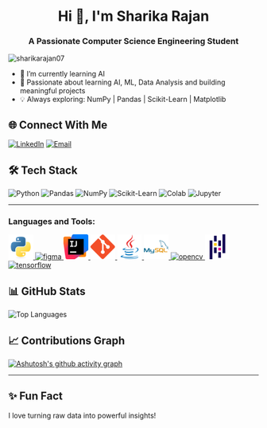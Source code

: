<h1 align="center">Hi 👋, I'm Sharika Rajan </h1>

<h3 align="center">A Passionate Computer Science Engineering Student</h3>

<p align="left"> <img src="https://komarev.com/ghpvc/?username=sharikarajan07&label=Profile%20views&color=0e75b6&style=flat" alt="sharikarajan07" /> </p>

- 🌱 I’m currently learning AI
- 🤖 Passionate about learning AI, ML, Data Analysis and building meaningful projects
- 💡 Always exploring: NumPy | Pandas | Scikit-Learn | Matplotlib
  

## 🌐 Connect With Me

[![LinkedIn](https://img.shields.io/badge/-LinkedIn-0A66C2?style=flat&logo=linkedin&logoColor=white)](https://www.linkedin.com/in/sharika-rajan-782050299)
[![Email](https://img.shields.io/badge/-Gmail-D14836?style=flat&logo=gmail&logoColor=white)](mailto:shaarika.rajan@gmail.com) 


## 🛠️ Tech Stack

![Python](https://img.shields.io/badge/-Python-333333?style=flat&logo=python)
![Pandas](https://img.shields.io/badge/-Pandas-150458?style=flat&logo=pandas)
![NumPy](https://img.shields.io/badge/-NumPy-013243?style=flat&logo=numpy)
![Scikit-Learn](https://img.shields.io/badge/-Scikit--Learn-F7931E?style=flat&logo=scikit-learn)
![Colab](https://img.shields.io/badge/-Google%20Colab-F9AB00?style=flat&logo=googlecolab&logoColor=black)
![Jupyter](https://img.shields.io/badge/-Jupyter-F37626?style=flat&logo=jupyter)

---

<h3 align="left">Languages and Tools:</h3>

<p align="left"> <a href="https://www.python.org" target="_blank" rel="noreferrer"> <img src="https://raw.githubusercontent.com/devicons/devicon/master/icons/python/python-original.svg" alt="python" width="50" height="50"/> </a> <a href="https://www.figma.com/" target="_blank" rel="noreferrer"> <img src="https://www.vectorlogo.zone/logos/figma/figma-icon.svg" alt="figma" width="50" height="50"/> </a>
  <a href="https://www.jetbrains.com/idea/" target="_blank" rel="noreferrer">
  <img src="https://raw.githubusercontent.com/devicons/devicon/master/icons/intellij/intellij-original.svg" alt="intellij" width="50" height="50"/>
</a><a href="https://git-scm.com/" target="_blank" rel="noreferrer">
  <img src="https://raw.githubusercontent.com/devicons/devicon/master/icons/git/git-original.svg" alt="git" width="50" height="50"/>
</a>
<a href="https://www.java.com" target="_blank" rel="noreferrer"> <img src="https://raw.githubusercontent.com/devicons/devicon/master/icons/java/java-original.svg" alt="java" width="50" height="50"/> </a> 
  <a href="https://www.mysql.com/" target="_blank" rel="noreferrer"> <img src="https://raw.githubusercontent.com/devicons/devicon/master/icons/mysql/mysql-original-wordmark.svg" alt="mysql" width="50" height="50"/> </a> 
  <a href="https://opencv.org/" target="_blank" rel="noreferrer"> <img src="https://www.vectorlogo.zone/logos/opencv/opencv-icon.svg" alt="opencv" width="50" height="50"/> </a>
  <a href="https://pandas.pydata.org/" target="_blank" rel="noreferrer"> <img src="https://raw.githubusercontent.com/devicons/devicon/2ae2a900d2f041da66e950e4d48052658d850630/icons/pandas/pandas-original.svg" alt="pandas" width="50" height="50"/> </a>
 <a href="https://www.tensorflow.org" target="_blank" rel="noreferrer"> <img src="https://www.vectorlogo.zone/logos/tensorflow/tensorflow-icon.svg" alt="tensorflow" width="50" height="50"/> </a> </p>


## 📊 GitHub Stats

![Top Languages](https://github-readme-stats.vercel.app/api/top-langs/?username=Sharikarajan07&layout=compact&theme=tokyonight)



## 📈 Contributions Graph

[![Ashutosh's github activity graph](https://github-readme-activity-graph.vercel.app/graph?username=Sharikarajan07&theme=react-dark)](https://github.com/ashutosh00710/github-readme-activity-graph)

---

## ✨ Fun Fact
I love turning raw data into powerful insights!
